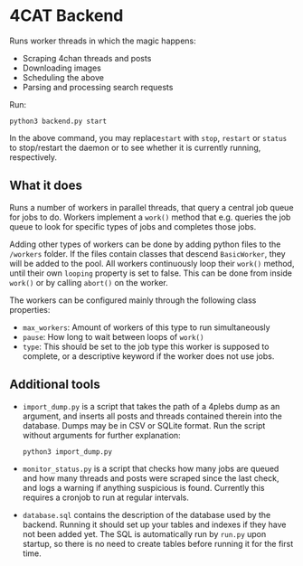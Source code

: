 # 4CAT Backend

Runs worker threads in which the magic happens:

- Scraping 4chan threads and posts
- Downloading images
- Scheduling the above
- Parsing and processing search requests

Run:

```
python3 backend.py start
```

In the above command, you may replace`start` with `stop`, `restart` or 
`status` to stop/restart the daemon or to see whether it is currently running,
respectively.

## What it does
Runs a number of workers in parallel threads, that query a central job queue 
for jobs to do. Workers implement a `work()` method that e.g. queries the job
queue to look for specific types of jobs and completes those jobs.

Adding other types of workers can be done by adding python files to the 
`/workers` folder. If the files contain classes that descend `BasicWorker`, 
they will be added to the pool. All workers continuously loop their `work()` 
method, until their own `looping` property is set to false. This can be done 
from inside `work()` or by calling `abort()` on the worker.

The workers can be configured mainly through the following class properties:

- `max_workers`: Amount of workers of this type to run simultaneously
- `pause`: How long to wait between loops of `work()`
- `type`: This should be set to the job type this worker is supposed to 
  complete, or a descriptive keyword if the worker does not use jobs.

## Additional tools
- `import_dump.py` is a script that takes the path of a 4plebs dump as an 
  argument, and inserts all posts and threads contained therein into the 
  database. Dumps may be in CSV or SQLite format. Run the script without 
  arguments for further explanation:

  ```
  python3 import_dump.py
  ```

- `monitor_status.py` is a script that checks how many jobs are queued and how
  many threads and posts were scraped since the last check, and logs a warning
  if anything suspicious is found. Currently this requires a cronjob to run
  at regular intervals.
  
- `database.sql` contains the description of the database used by the backend. 
  Running it should set up your tables and indexes if they have not been added 
  yet. The SQL is automatically run by `run.py` upon startup, so there is no 
  need to create tables before running it for the first time. 